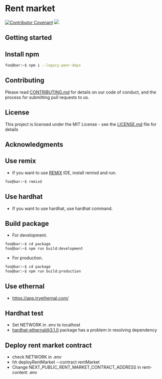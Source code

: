 # Rent market

[![Contributor Covenant](https://img.shields.io/badge/Contributor%20Covenant-2.1-4baaaa.svg)](CODE_OF_CONDUCT.md)
<a href="http://www.repostatus.org/#active"><img src="http://www.repostatus.org/badges/latest/active.svg" /></a>

## Getting started

## Install npm

```bash
foo@bar:~$ npm i --legacy-peer-deps
```

## Contributing

Please read [CONTRIBUTING.md](CONTRIBUTING.md) for details on our code of conduct, and the process for submitting pull requests to us.

## License

This project is licensed under the MIT License - see the [LICENSE.md](LICENSE.md) file for details

## Acknowledgments

## Use remix

- If you want to use [REMIX](https://remix.ethereum.org/) IDE, install remixd and run.

```bash
foo@bar:~$ remixd
```

## Use hardhat

- If you want to use hardhat, use hardhat command.

## Build package

- For development.

```bash
foo@bar:~$ cd package
foo@bar:~$ npm run build:development
```

- For production.

```bash
foo@bar:~$ cd package
foo@bar:~$ npm run build:production
```

## Use ethernal

- https://app.tryethernal.com/

## Hardhat test

- Set NETWORK in .env to localhost
- hardhat-ethernal@3.1.0 package has a problem in resolving dependency

## Deploy rent market contract

- check NETWORK in .env
- hh deployRentMarket --contract rentMarket
- Change NEXT_PUBLIC_RENT_MARKET_CONTRACT_ADDRESS in rent-content .env
